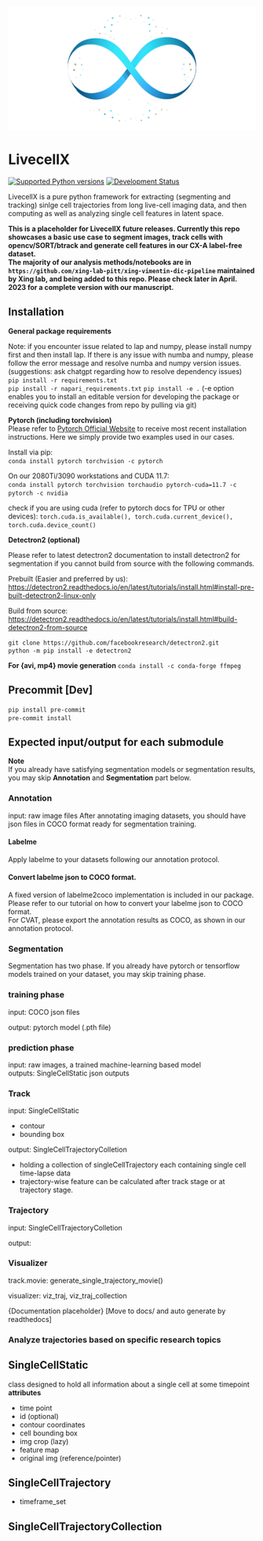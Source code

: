 ![](https://github.com/xing-lab-pitt/livecellx/blob/main/docs/source/_static/logo.png)

# LivecellX
[![Supported Python versions](https://img.shields.io/badge/python-3.8%7C3.9%7C3.10-blue)](https://python.org)
[![Development Status](https://img.shields.io/badge/status-pre--alpha-yellow)](https://en.wikipedia.org/wiki/Software_release_life_cycle#Pre-alpha)

LivecellX is a pure python framework for extracting (segmenting and tracking) sinlge cell trajectories from long live-cell imaging data, and then computing as well as analyzing single cell features in latent space.

**This is a placeholder for LivecellX future releases. Currently this repo showcases a basic use case to segment images, track cells with opencv/SORT/btrack and generate cell features in our CX-A label-free dataset.   
The majority of our analysis methods/notebooks are in `https://github.com/xing-lab-pitt/xing-vimentin-dic-pipeline` maintained by Xing lab, and being added to this repo. Please check later in April. 2023 for a complete version with our manuscript.**

## Installation
**General package requirements**  

Note: if you encounter issue related to lap and numpy, please install numpy first and then install lap. If there is any issue with numba and numpy, please follow the error message and resolve numba and numpy version issues. (suggestions: ask chatgpt regarding how to resolve dependency issues)  
`pip install -r requirements.txt`  
`pip install -r napari_requirements.txt`
`pip install -e .` 
(-e option enables you to install an editable version for developing the package or receiving quick code changes from repo by pulling via git)


**Pytorch (including torchvision)**  
Please refer to [Pytorch Official Website](https://pytorch.org/get-started/locally) to receive most recent installation instructions. Here we simply provide two examples used in our cases.  

Install via pip:  
`conda install pytorch torchvision -c pytorch`  

On our 2080Ti/3090 workstations and CUDA 11.7:  
`conda install pytorch torchvision torchaudio pytorch-cuda=11.7 -c pytorch -c nvidia`

check if you are using cuda (refer to pytorch docs for TPU or other devices):
`torch.cuda.is_available(), torch.cuda.current_device(), torch.cuda.device_count()`


**Detectron2 (optional)**  

Please refer to latest detectron2 documentation to install detectron2 for segmentation if you cannot build from source with the following commands.  

Prebuilt (Easier and preferred by us):  
https://detectron2.readthedocs.io/en/latest/tutorials/install.html#install-pre-built-detectron2-linux-only

Build from source:  
https://detectron2.readthedocs.io/en/latest/tutorials/install.html#build-detectron2-from-source

```
git clone https://github.com/facebookresearch/detectron2.git
python -m pip install -e detectron2
```

**For {avi, mp4} movie generation**
`conda install -c conda-forge ffmpeg`

## Precommit [Dev]  
`pip install pre-commit`  
`pre-commit install`

## Expected input/output for each submodule

**Note**  
If you already have satisfying segmentation models or segmentation results, you may skip **Annotation** and **Segmentation** part below.
### Annotation
input: raw image files
After annotating imaging datasets, you should have json files in COCO format ready for segmentation training. 

#### Labelme
Apply labelme to your datasets following our annotation protocol. 
#### Convert labelme json to COCO format. 
A fixed version of labelme2coco implementation is included in our package. Please refer to our tutorial on how to convert your labelme json to COCO format.  
For CVAT, please export the annotation results as COCO, as shown in our annotation protocol.

### Segmentation
Segmentation has two phase. If you already have pytorch or tensorflow models trained on your dataset, you may skip training phase.

### training phase
input: COCO json files

output: pytorch model (.pth file)

### prediction phase
input: raw images, a trained machine-learning based model  
outputs: SingleCellStatic json outputs

### Track
input: SingleCellStatic
- contour
- bounding box

output: SingleCellTrajectoryColletion
- holding a collection of singleCellTrajectory each containing single cell time-lapse data
- trajectory-wise feature can be calculated after track stage or at trajectory stage.

### Trajectory
input: SingleCellTrajectoryColletion

output: 


### Visualizer
track.movie: generate_single_trajectory_movie()

visualizer: viz_traj, viz_traj_collection

{Documentation placeholder} [Move to docs/ and auto generate by readthedocs]

### Analyze trajectories based on specific research topics


## SingleCellStatic  
class designed to hold all information about a single cell at some timepoint  
**attributes**
- time point
- id (optional)
- contour coordinates
- cell bounding box
- img crop (lazy)
- feature map 
- original img (reference/pointer)

## SingleCellTrajectory
- timeframe_set

## SingleCellTrajectoryCollection
